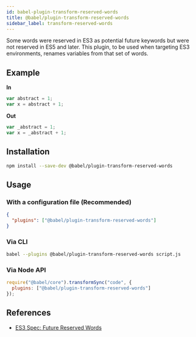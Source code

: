 ```yaml
---
id: babel-plugin-transform-reserved-words
title: @babel/plugin-transform-reserved-words
sidebar_label: transform-reserved-words
---
```


Some words were reserved in ES3 as potential future keywords but were not
reserved in ES5 and later. This plugin, to be used when targeting ES3
environments, renames variables from that set of words.

## Example

**In**

```javascript
var abstract = 1;
var x = abstract + 1;
```

**Out**

```javascript
var _abstract = 1;
var x = _abstract + 1;
```

## Installation

```sh
npm install --save-dev @babel/plugin-transform-reserved-words
```

## Usage

### With a configuration file (Recommended)

```json
{
  "plugins": ["@babel/plugin-transform-reserved-words"]
}
```

### Via CLI

```sh
babel --plugins @babel/plugin-transform-reserved-words script.js
```

### Via Node API

```javascript
require("@babel/core").transformSync("code", {
  plugins: ["@babel/plugin-transform-reserved-words"]
});
```

## References

* [ES3 Spec: Future Reserved Words](http://www.ecma-international.org/publications/files/ECMA-ST-ARCH/ECMA-262,%203rd%20edition,%20December%201999.pdf#page=26)

